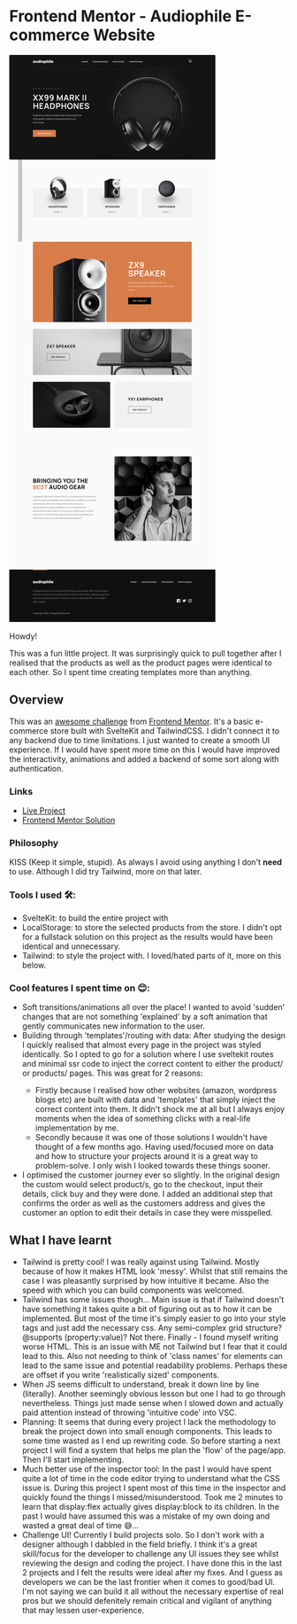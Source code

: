 
# Frontend Mentor - Audiophile E-commerce Website

![alt text](static/images/preview.png)

Howdy!

This was a fun little project. It was surprisingly quick to pull together after I realised that the products as well as the product pages were identical to each other. So I spent time creating templates more than anything.

## Overview
This was an [awesome challenge](https://www.frontendmentor.io/challenges/audiophile-ecommerce-website-C8cuSd_wx) from [Frontend Mentor](https://www.frontendmentor.io/home). It's a basic
e-commerce store built with SvelteKit and TailwindCSS. I didn't connect it to
any backend due to time limitations. I just wanted to create a smooth UI
experience. If I would have spent more time on this I would have improved the
interactivity, animations and added a backend of some sort along with
authentication.

### Links

- [Live Project](https://audiophile-webstore-grizhlie.netlify.app/)
- [Frontend Mentor Solution](https://www.frontendmentor.io/solutions/audiophile-project-built-with-sveltekit-tailwind-and-localstorage-B_GqJSDvW)

### Philosophy 
KISS (Keep it simple, stupid). As always I avoid using anything I don't **need** to use. Although I did try Tailwind, more on that later.

### Tools I used 🛠:

- SvelteKit: to build the entire project with
- LocalStorage: to store the selected products from the store. I didn't opt for a fullstack solution on this project as the results would have been identical and unnecessary. 
- Tailwind: to style the project with. I loved/hated parts of it, more on this below.

### Cool features I spent time on 😊:

- Soft transitions/animations all over the place! I wanted to avoid 'sudden' changes that are not something 'explained' by a soft animation that gently communicates new information to the user.
- Building through 'templates'/routing with data: After studying the design I quickly realised that almost every page in the project was styled identically. So I opted to go for a solution where I use sveltekit routes and minimal ssr code to inject the correct content to either the product/<specific product name> or products/<specific products category> pages. This was great for 2 reasons:
    - Firstly because I realised how other websites (amazon, wordpress blogs etc) are built with data and 'templates' that simply inject the correct content into them. It didn't shock me at all but I always enjoy moments when the idea of something clicks with a real-life implementation by me.
    - Secondly because it was one of those solutions I wouldn't have thought of a few months ago. Having used/focused more on data and how to structure your projects around it is a great way to problem-solve. I only wish I looked towards these things sooner.
- I optimised the customer journey ever so slightly. In the original design the
  custom would select product/s, go to the checkout, input their details, click
  buy and they were done. I added an additional step that confirms the order as
  well as the customers address and gives the customer an option to edit their
  details in case they were misspelled. 

  

## What I have learnt

- Tailwind is pretty cool! I was really against using Tailwind. Mostly because of how it makes HTML look 'messy'. Whilst that still remains the case I was pleasantly surprised by how intuitive it became. Also the speed with which you can build components was welcomed.
- Tailwind has some issues though... Main issue is that if Tailwind doesn't have something it takes quite a bit of figuring out as to how it can be implemented. But most of the time it's simply easier to go into your style tags and just add the necessary css. Any semi-complex grid structure? @supports (property:value)? Not there. Finally - I found myself writing worse HTML. This is an issue with ME not Tailwind but I fear that it could lead to this. Also not needing to think of 'class names' for elements can lead to the same issue and potential readability problems. Perhaps these are offset if you write 'realistically sized' components.
- When JS seems difficult to understand, break it down line by line (literally). Another seemingly obvious lesson but one I had to go through nevertheless. Things just made sense when I slowed down and actually paid attention instead of throwing 'intuitive code' into VSC.
- Planning: It seems that during every project I lack the methodology to break the project down into small enough components. This leads to some time wasted as I end up rewriting code. So before starting a next project I will find a system that helps me plan the 'flow' of the page/app. Then I'll start implementing.
- Much better use of the inspector tool: In the past I would have spent quite a lot of time in the code editor trying to understand what the CSS issue is. During this project I spent most of this time in the inspector and quickly found the things I missed/misunderstood. Took me 2 minutes to learn that display:flex actually gives display:block to its children. In the past I would have assumed this was a mistake of my own doing and wasted a great deal of time 😅...
- Challenge UI! Currently I build projects solo. So I don't work with a designer although I dabbled in the field briefly. I think it's a great skill/focus for the developer to challenge any UI issues they see whilst reviewing the design and coding the project. I have done this in the last 2 projects and I felt the results were ideal after my fixes. And I guess as developers we can be the last frontier when it comes to good/bad UI. I'm not saying we can build it all without the necessary expertise of real pros but we should defenitely remain critical and vigilant of anything that may lessen user-experience. 